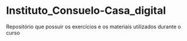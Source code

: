 # Instituto_Consuelo-Casa_digital
Repositório que possuir os exercícios e os materiais utilizados durante o curso
